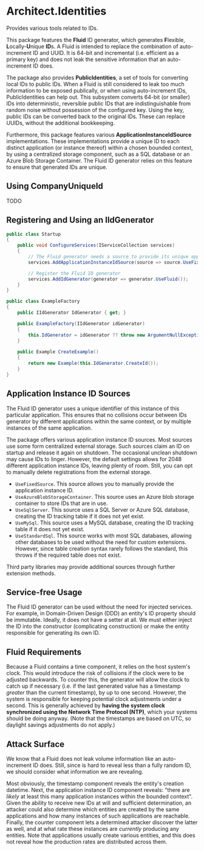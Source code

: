 # Architect.Identities

Provides various tools related to IDs.

This package features the **Fluid** ID generator, which generates **F**lexible, **L**ocally-**U**nique **ID**s. A Fluid is intended to replace the combination of auto-increment ID and UUID. It is 64-bit and incremental (i.e. efficient as a primary key) and does not leak the sensitive information that an auto-increment ID does.

The package also provides **PublicIdentities**, a set of tools for converting local IDs to public IDs. When a Fluid is still considered to leak too much information to be exposed publically, or when using auto-increment IDs, PublicIdentities can help out. This subsystem converts 64-bit (or smaller) IDs into deterministic, reversible public IDs that are indistinguishable from random noise without possession of the configured key. Using the key, public IDs can be converted back to the original IDs. These can replace UUIDs, without the additional bookkeeping.

Furthermore, this package features various **ApplicationInstanceIdSource** implementations. These implementations provide a unique ID to each distinct application (or instance thereof) within a chosen bounded context, by using a centralized storage component, such as a SQL database or an Azure Blob Storage Container. The Fluid ID generator relies on this feature to ensure that generated IDs are unique.

## Using CompanyUniqueId

TODO

## Registering and Using an IIdGenerator

```C#
public class Startup
{
	public void ConfigureServices(IServiceCollection services)
	{
		// The Fluid generator needs a source to provide its unique application instance ID
		services.AddApplicationInstanceIdSource(source => source.UseFixedSource(valueFromConfig));

		// Register the Fluid ID generator
		services.AddIdGenerator(generator => generator.UseFluid());
	}
}

public class ExampleFactory
{
	public IIdGenerator IdGenerator { get; }

	public ExampleFactory(IIdGenerator idGenerator)
	{
		this.IdGenerator = idGenerator ?? throw new ArgumentNullException(nameof(idGenerator));
	}
	
	public Example CreateExample()
	{
		return new Example(this.IdGenerator.CreateId());
	}
}
```

## Application Instance ID Sources

The Fluid ID generator uses a unique identifier of this instance of this particular application. This ensures that no collisions occur between IDs generator by different applications within the same context, or by multiple instances of the same application.

The package offers various application instance ID sources. Most sources use some form centralized external storage. Such sources claim an ID on startup and release it again on shutdown. The occasional unclean shutdown may cause IDs to linger. However, the default settings allows for 2048 different application instance IDs, leaving plenty of room. Still, you can opt to manually delete registrations from the external storage.

- `UseFixedSource`. This source allows you to manually provide the application instance ID.
- `UseAzureBlobStorageContainer`. This source uses an Azure blob storage container to store IDs that are in use.
- `UseSqlServer`. This source uses a SQL Server or Azure SQL database, creating the ID tracking table if it does not yet exist.
- `UseMySql`. This source uses a MySQL database, creating the ID tracking table if it does not yet exist.
- `UseStandardSql`. This source works with most SQL databases, allowing other databases to be used without the need for custom extensions. However, since table creation syntax rarely follows the standard, this throws if the required table does not exist.

Third party libraries may provide additional sources through further extension methods.

## Service-free Usage

The Fluid ID generator can be used without the need for injected services. For example, in Domain-Driven Design (DDD) an entity's ID property should be immutable. Ideally, it does not have a setter at all. We must either inject the ID into the constructor (complicating construction) or make the entity responsible for generating its own ID.

## Fluid Requirements

Because a Fluid contains a time component, it relies on the host system's clock. This would introduce the risk of collisions if the clock were to be adjusted backwards. To counter this, the generator will allow the clock to catch up if necessary (i.e. if the last generated value has a timestamp _greater_ than the current timestamp), by up to one second. However, the system is responsible for keeping potential clock adjustments under a second. This is generally achieved by **having the system clock synchronized using the Network Time Protocol (NTP)**, which your systems should be doing anyway. (Note that the timestamps are based on UTC, so daylight savings adjustments do not apply.)

## Attack Surface

We know that a Fluid does not leak volume information like an auto-increment ID does. Still, since is hard to reveal less than a fully random ID, we should consider what information we are revealing.

Most obviously, the timestamp component reveals the entity's creation datetime. Next, the application instance ID component reveals: "there are _likely_ at least this many application instances within the bounded context". Given the ability to receive new IDs at will and sufficient determination, an attacker could also determine which entities are created by the same applications and how many instances of such applications are reachable. Finally, the counter component lets a determined attacker discover the latter as well, and at what rate these instances are _currently_ producing any entities. Note that applications usually create various entities, and this does not reveal how the production rates are distributed across them.

